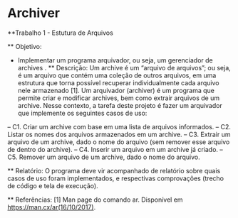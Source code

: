 # Archiver

**Trabalho 1 - Estutura de Arquivos

** Objetivo: 
- Implementar um programa arquivador, ou seja, um gerenciador de 
archives
.
** Descrição:
Um archive é um “arquivo de arquivos”; ou seja, é um arquivo que contém uma coleção de outros arquivos, em uma estrutura que torna possível recuperar individualmente cada arquivo nele armazenado [1]. Um arquivador (archiver) é um programa que permite criar e modificar archives, bem como extrair arquivos de um archive.
Nesse contexto, a tarefa deste projeto é fazer um arquivador que implemente os seguintes casos de uso:

– C1. Criar um archive com base em uma lista de arquivos informados.
– C2. Listar os nomes dos arquivos armazenados em um archive.
– C3. Extrair um arquivo de um archive, dado o nome do arquivo (sem remover esse arquivo de dentro do archive).
– C4. Inserir um arquivo em um archive já criado.
– C5. Remover um arquivo de um archive, dado o nome do arquivo.

** Relatório:
O programa deve vir acompanhado de relatório sobre quais casos de uso foram implementados, e
respectivas comprovações (trecho de código e tela de execução).

** Referências:
[1] Man page do comando ar. Disponível em https://man.cx/ar(16/10/2017).
